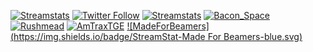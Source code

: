 [![Streamstats](https://img.shields.io/badge/StreamStats-BeamStatsDev-blue.svg)](https://github.com/StreamStats/BeamstatsDev)
[![Twitter Follow](https://img.shields.io/twitter/follow/TheStreamStats.svg?style=social)](http://twitter.com/TheStreamStats)
[![Streamstats](https://img.shields.io/badge/Stream-Stats-blue.svg)](https://github.com/StreamStats)
[![Bacon_Space](https://img.shields.io/badge/StreamStats-Bacon__Space-blue.svg)](https://beam.pro/Bacon_Space)
[![Rushmead](https://img.shields.io/badge/StreamStats-Rushmead-blue.svg)](https://beam.pro/Rushmead)
[![AmTraxTGE](https://img.shields.io/badge/StreamStats-AmTraxTGE-blue.svg)](https://beam.pro/AmTraxTGE)
[![MadeForBeamers](https://img.shields.io/badge/StreamStat-Made For Beamers-blue.svg)](http://twitter.com/TheStreamStats)

